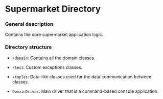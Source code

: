 # Supermarket Directory

### General description
Contains the core supermarket application logic.
### Directory structure
- `/domain`: Contains all the domain classes.


- `/test`: Custom exceptions classes.


- `/tuples`: Data-like classes used for the data communication between classes.


- `DomainDriver`: Main driver  that is a command-based console application.